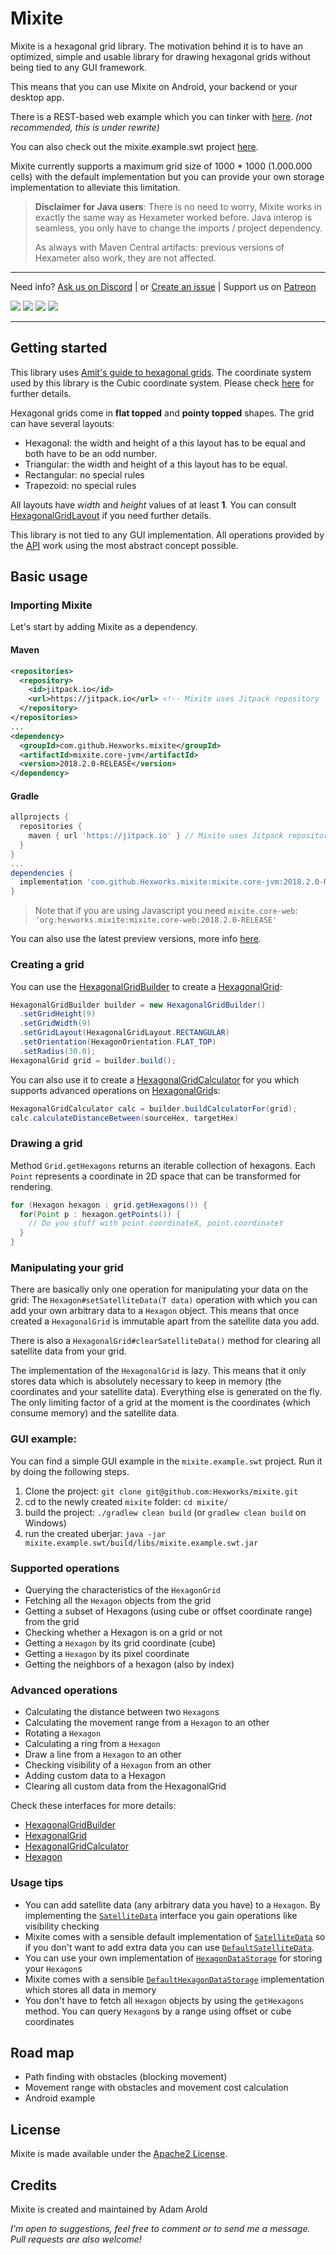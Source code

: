 # Mixite

Mixite is a hexagonal grid library. The motivation behind it is to have an optimized, simple and usable library for drawing
hexagonal grids without being tied to any GUI framework.

This means that you can use Mixite on Android, your backend or your desktop app.

There is a REST-based web example which you can tinker with [here][herokurestlink]. *(not recommended, this is under rewrite)*

You can also check out the mixite.example.swt project [here][exampleprojectslink].

Mixite currently supports a maximum grid size of 1000 * 1000 (1.000.000 cells) with the default implementation but
you can provide your own storage implementation to alleviate this limitation.

> **Disclaimer for Java users**:
> There is no need to worry, Mixite works in exactly the same way as Hexameter worked before.
> Java interop is seamless, you only have to change the imports / project dependency.
>
> As always with Maven Central artifacts: previous versions of Hexameter also work, they
> are not affected.
---

Need info? [Ask us on Discord][discord]
 | or [Create an issue](issues/new)
 | Support us on [Patreon](https://www.patreon.com/hexworks)

[![][circleci img]][circleci]
[![][maven img]][maven]
[![](https://jitpack.io/v/Hexworks/mixite.svg)](https://jitpack.io/#Hexworks/mixite)
[![][license img]][license]

[discord]:https://discord.gg/vSNgvBh

[circleci]:https://circleci.com/gh/Hexworks/mixite
[circleci img]:https://circleci.com/gh/Hexworks/mixite/tree/master.svg?style=shield

[license]:LICENSE
[license img]:https://img.shields.io/badge/License-Apache2.0-blue.svg

[maven]:https://search.maven.org/search?q=g:org.hexworks.mixite
[maven img]:https://maven-badges.herokuapp.com/maven-central/org.hexworks.mixite/mixite.core/badge.svg

---

## Getting started

This library uses [Amit's guide to hexagonal grids][amitlink]. The coordinate system used by this library is the Cubic
coordinate system. Please check [here][cubecoords] for further details.

Hexagonal grids come in **flat topped** and **pointy topped** shapes. The grid can have several layouts:
 - Hexagonal: the width and height of a this layout has to be equal and both have to be an odd number.
 - Triangular: the width and height of a this layout has to be equal.
 - Rectangular: no special rules
 - Trapezoid: no special rules

All layouts have *width* and *height* values of at least **1**.
You can consult [HexagonalGridLayout][hexgridlayout] if you need further details.

This library is not tied to any GUI implementation. All operations provided by the [API][api] work using the most
abstract concept possible.

## Basic usage

### Importing Mixite
Let's start by adding Mixite as a dependency.

#### Maven

```xml
<repositories>
  <repository>
    <id>jitpack.io</id>
    <url>https://jitpack.io</url> <!-- Mixite uses Jitpack repository -->
  </repository>
</repositories>
...
<dependency>
  <groupId>com.github.Hexworks.mixite</groupId>
  <artifactId>mixite.core-jvm</artifactId>
  <version>2018.2.0-RELEASE</version>
</dependency>
```

#### Gradle

```groovy
allprojects {
  repositories {
    maven { url 'https://jitpack.io' } // Mixite uses Jitpack repository
  }
}
...
dependencies {
  implementation 'com.github.Hexworks.mixite:mixite.core-jvm:2018.2.0-RELEASE'
}
```
   
> Note that if you are using Javascript you need `mixite.core-web`:
> `'org.hexworks.mixite:mixite.core-web:2018.2.0-RELEASE'`
  
You can also use the latest preview versions, more info [here](https://jitpack.io/#Hexworks/Mixite).

### Creating a grid

You can use the [HexagonalGridBuilder][hexgridbuilder] to create a [HexagonalGrid][hexgrid]:

```java
HexagonalGridBuilder builder = new HexagonalGridBuilder()
  .setGridHeight(9)
  .setGridWidth(9)
  .setGridLayout(HexagonalGridLayout.RECTANGULAR)
  .setOrientation(HexagonOrientation.FLAT_TOP)
  .setRadius(30.0);
HexagonalGrid grid = builder.build();
```

You can also use it to create a [HexagonalGridCalculator][hexgridcalc] for you which
supports advanced operations on [HexagonalGrid][hexgrid]s:

```java
HexagonalGridCalculator calc = builder.buildCalculatorFor(grid);
calc.calculateDistanceBetween(sourceHex, targetHex)
```

### Drawing a grid

Method `Grid.getHexagons` returns an iterable collection of hexagons. Each `Point` represents a coordinate in 2D space that can
be transformed for rendering.
```java
for (Hexagon hexagon : grid.getHexagons()) {
  for(Point p : hexagon.getPoints()) {
    // Do you stuff with point.coordinateX, point.coordinateY
  }
}
```


### Manipulating your grid

There are basically only one operation for manipulating your data on the grid:
The `Hexagon#setSatelliteData(T data)` operation with which you can add your own arbitrary
data to a `Hexagon` object. This means that once created a `HexagonalGrid` is immutable apart from the
satellite data you add.

There is also a `HexagonalGrid#clearSatelliteData()` method for clearing all satellite data from your grid.

The implementation of the `HexagonalGrid` is lazy. This means that it only stores data which is absolutely necessary
to keep in memory (the coordinates and your satellite data). Everything else is generated on the fly. The only limiting
factor of a grid at the moment is the coordinates (which consume memory) and the satellite data.

### GUI example:

You can find a simple GUI example in the `mixite.example.swt` project. Run it by doing the following steps.

1. Clone the project: `git clone git@github.com:Hexworks/mixite.git`
2. cd to the newly created `mixite` folder: `cd mixite/`
3. build the project: `./gradlew clean build` (or `gradlew clean build` on Windows)
4. run the created uberjar: `java -jar mixite.example.swt/build/libs/mixite.example.swt.jar`


### Supported operations
 - Querying the characteristics of the `HexagonGrid`
 - Fetching all the `Hexagon` objects from the grid
 - Getting a subset of Hexagons (using cube or offset coordinate range) from the grid
 - Checking whether a Hexagon is on a grid or not
 - Getting a `Hexagon` by its grid coordinate (cube)
 - Getting a `Hexagon` by its pixel coordinate
 - Getting the neighbors of a hexagon (also by index)

### Advanced operations
 - Calculating the distance between two `Hexagon`s
 - Calculating the movement range from a `Hexagon` to an other
 - Rotating a `Hexagon`
 - Calculating a ring from a `Hexagon`
 - Draw a line from a `Hexagon` to an other
 - Checking visibility of a `Hexagon` from an other
 - Adding custom data to a Hexagon
 - Clearing all custom data from the HexagonalGrid

Check these interfaces for more details:

- [HexagonalGridBuilder][hexgridbuilder]
- [HexagonalGrid][hexgrid]
- [HexagonalGridCalculator][hexgridcalc]
- [Hexagon][hex]

### Usage tips
 - You can add satellite data (any arbitrary data you have) to a `Hexagon`. By implementing the [`SatelliteData`][satdatlink]
   interface you gain operations like visibility checking
 - Mixite comes with a sensible default implementation of [`SatelliteData`][satdatlink] so if you don't want to add extra data
   you can use [`DefaultSatelliteData`][defsatdatlink].
 - You can use your own implementation of [`HexagonDataStorage`][hexdatstorlink] for storing your `Hexagon`s
 - Mixite comes with a sensible [`DefaultHexagonDataStorage`][defhexdatstorlink] implementation which stores all data in memory
 - You don't have to fetch all `Hexagon` objects by using the `getHexagons` method. You can query `Hexagon`s by a range using
   offset or cube coordinates

## Road map
 - Path finding with obstacles  (blocking movement)
 - Movement range with obstacles and movement cost calculation
 - Android example

## License
Mixite is made available under the [Apache2 License](https://opensource.org/licenses/Apache-2.0).

## Credits
Mixite is created and maintained by Adam Arold

*I'm open to suggestions, feel free to comment or to send me a message.
Pull requests are also welcome!*


[amitlink]:http://www.redblobgames.com/grids/hexagons/
[cubecoords]:http://www.redblobgames.com/grids/hexagons/#coordinates
[herokurestlink]:http://hexameter-rest-example.herokuapp.com/
[exampleprojectslink]:https://github.com/Hexworks/mixite.example/tree/master/mixite.example.swt

[hexgridlayout]:mixite.core/core/src/main/kotlin/org/hexworks/mixite/core/api/HexagonalGridLayout.kt
[hexgridbuilder]:mixite.core/core/src/main/kotlin/org/hexworks/mixite/core/api/HexagonalGridBuilder.kt
[api]:mixite.core/core/src/main/kotlin/org/hexworks/mixite/core/api
[hexgrid]:mixite.core/core/src/main/kotlin/org/hexworks/mixite/core/api/HexagonalGrid.kt
[hexgridcalc]:mixite.core/core/src/main/kotlin/org/hexworks/mixite/core/api/HexagonalGridCalculator.kt
[hex]:mixite.core/core/src/main/kotlin/org/hexworks/mixite/core/api/Hexagon.kt
[satdatlink]:mixite.core/core/src/main/kotlin/org/hexworks/mixite/core/api/contract/SatelliteData.kt
[defsatdatlink]:mixite.core/core/src/main/kotlin/org/hexworks/mixite/core/api/defaults/DefaultSatelliteData.kt
[hexdatstorlink]:mixite.core/core/src/main/kotlin/org/hexworks/mixite/core/api/contract/HexagonDataStorage.kt
[defhexdatstorlink]:mixite.core/core/src/main/kotlin/org/hexworks/mixite/core/api/defaults/DefaultHexagonDataStorage.kt
